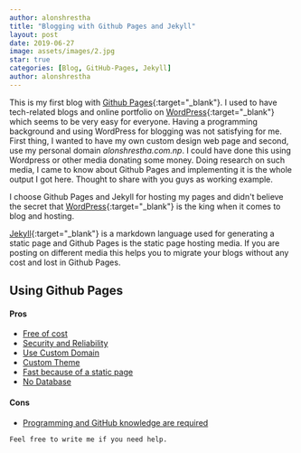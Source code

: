 ```yaml
---
author: alonshrestha
title: "Blogging with Github Pages and Jekyll"
layout: post
date: 2019-06-27
image: assets/images/2.jpg
star: true
categories: [Blog, GitHub-Pages, Jekyll]
author: alonshrestha
---
```


This is my first blog with [Github Pages](https://pages.github.com/){:target="_blank"}. I used to have tech-related blogs and online portfolio on [WordPress](https://wordpress.com/){:target="_blank"} which seems to be very easy for everyone. Having a programming background and using WordPress for blogging was not satisfying for me. First thing, I wanted to have my own custom design web page and second, use my personal domain _alonshrestha.com.np_. I could have done this using Wordpress or other media donating some money.
Doing research on such media, I came to know about Github Pages and implementing it is the whole output I got here. Thought to share with you guys as working example.

I choose Github Pages and Jekyll for hosting my pages and didn't believe the secret that [WordPress](https://wordpress.com/){:target="_blank"} is the king when it comes to blog and hosting.

[Jekyll](https://jekyllrb.com/){:target="_blank"} is a markdown language used for generating a static page and Github Pages is the static page hosting media. If you are posting on different media this helps you to migrate your blogs without any cost and lost in Github Pages.

## Using Github Pages
#### Pros
- [Free of cost](#)
- [Security and Reliability](#)
- [Use Custom Domain](#)
- [Custom Theme](#)
- [Fast because of a static page](#)
- [No Database](#)

#### Cons
- [Programming and GitHub knowledge are required](#)


`Feel free to write me if you need help.`
